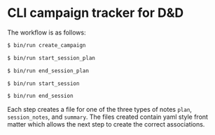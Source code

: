 # CLI campaign tracker for D&D

The workflow is as follows:

```bash
$ bin/run create_campaign

$ bin/run start_session_plan

$ bin/run end_session_plan

$ bin/run start_session

$ bin/run end_session
```

Each step creates a file for one of the three types of notes `plan`, `session_notes`, and `summary`. The files created contain yaml style front matter which allows the next step to create the correct associations.

